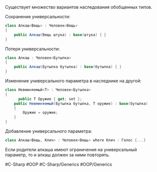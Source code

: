 Существует множество вариантов наследования обобщенных типов.

Сохранение универсальности:

```csharp
class Алкаш<Вещь> : Человек<Вещь>
{
    public Алкаш(Вещь штука) : base(штука) { }
}
```

Потеря универсальности:

```csharp
class Алкаш : Человек<Бутылка>
{
    public Алкаш(Бутылка бутылка) : base(бутылка) { }
}
```

Изменение универсального параметра в наследнике на другой:
```csharp
class Невминяемый<T> : Человек<Бутылка>
{
	  public T Оружие { get; set };
    public Невминяемый(Бутылка бутылка, T оружие) : base(бутылка)
    {
        Оружие = оружие;
    }
}
```

Добавление универсального параметра:

```csharp
class Алкаш<Вещь, Клич> : Человек<Вещь> where Клич : Голос {...}
```

Если родители алкаша имеют ограничения на универсальный параметр, то и алкаш должен за ними повторять.

#C-Sharp #OOP #C-Sharp/Generics #OOP/Generics
